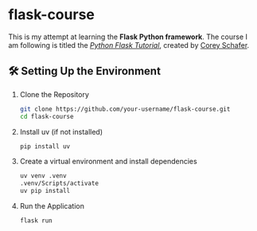 # flask-course

This is my attempt at learning the **Flask Python framework**. The course I am following is titled the [_Python Flask Tutorial_](https://www.youtube.com/playlist?list=PL-osiE80TeTs4UjLw5MM6OjgkjFeUxCYH), created by [Corey Schafer](https://www.youtube.com/@coreyms).

## 🛠️ Setting Up the Environment

1. Clone the Repository

   ```bash
   git clone https://github.com/your-username/flask-course.git
   cd flask-course
   ```

2. Install uv (if not installed)

   ```bash
   pip install uv
   ```

3. Create a virtual environment and install dependencies

   ```bash
   uv venv .venv
   .venv/Scripts/activate
   uv pip install
   ```

4. Run the Application

   ```bash
   flask run
   ```
